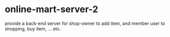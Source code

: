 # online-mart-server-2
provide a  back-end server for shop-owner to add item, and member user to shopping, buy item, ... etc.
